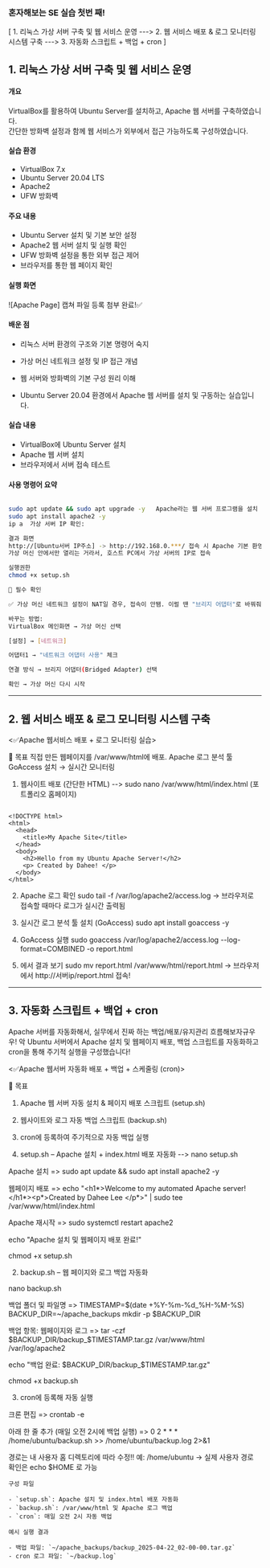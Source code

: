 ### 혼자해보는 SE 실습 첫번 째!

[ 1. 리눅스 가상 서버 구축 및 웹 서비스 운영 ---> 2. 웹 서비스 배포 & 로그 모니터링 시스템 구축 ---> 3. 자동화 스크립트 + 백업 + cron ]

## 1. 리눅스 가상 서버 구축 및 웹 서비스 운영

#### 개요
VirtualBox를 활용하여 Ubuntu Server를 설치하고, Apache 웹 서버를 구축하였습니다.  
간단한 방화벽 설정과 함께 웹 서비스가 외부에서 접근 가능하도록 구성하였습니다.

#### 실습 환경
- VirtualBox 7.x
- Ubuntu Server 20.04 LTS
- Apache2
- UFW 방화벽

#### 주요 내용
- Ubuntu Server 설치 및 기본 보안 설정
- Apache2 웹 서버 설치 및 실행 확인
- UFW 방화벽 설정을 통한 외부 접근 제어
- 브라우저를 통한 웹 페이지 확인

#### 실행 화면
![Apache Page] 캡쳐 파일 등록 첨부 완료!✅

#### 배운 점
- 리눅스 서버 환경의 구조와 기본 명령어 숙지
- 가상 머신 네트워크 설정 및 IP 접근 개념
- 웹 서버와 방화벽의 기본 구성 원리 이해

- Ubuntu Server 20.04 환경에서 Apache 웹 서버를 설치 및 구동하는 실습입니다.

#### 실습 내용

- VirtualBox에 Ubuntu Server 설치
- Apache 웹 서버 설치
- 브라우저에서 서버 접속 테스트

#### 사용 명령어 요약

```bash

sudo apt update && sudo apt upgrade -y   Apache라는 웹 서버 프로그램을 설치
sudo apt install apache2 -y
ip a  가상 서버 IP 확인:

결과 화면
http://[Ubuntu서버 IP주소] -> http://192.168.0.***/ 접속 시 Apache 기본 환영 페이지 확인. 서버가 잘 켜졌는지 확인하는거!
가상 머신 안에서만 열리는 거라서, 호스트 PC에서 가상 서버의 IP로 접속

실행권한 
chmod +x setup.sh

📌 필수 확인

✅ 가상 머신 네트워크 설정이 NAT일 경우, 접속이 안됌. 이럴 땐 "브리지 어댑터"로 바꿔줘야 함

바꾸는 방법:
VirtualBox 메인화면 → 가상 머신 선택

[설정] → [네트워크]

어댑터1 → "네트워크 어댑터 사용" 체크

연결 방식 → 브리지 어댑터(Bridged Adapter) 선택

확인 → 가상 머신 다시 시작

```

------------------------------------------------------------------------------------------
## 2. 웹 서비스 배포 & 로그 모니터링 시스템 구축

<✅Apache 웹서비스 배포 + 로그 모니터링 실습>

🎯 목표
직접 만든 웹페이지를 /var/www/html에 배포. Apache 로그 분석 툴 GoAccess 설치 → 실시간 모니터링

1. 웹사이트 배포 (간단한 HTML) --> sudo nano /var/www/html/index.html (포트폴리오 홈페이지)

```

<!DOCTYPE html>
<html>
  <head>
    <title>My Apache Site</title>
  </head>
  <body>
    <h2>Hello from my Ubuntu Apache Server!</h2>
    <p> Created by Dahee! </p>
  </body>
</html>

```
2.  Apache 로그 확인
sudo tail -f /var/log/apache2/access.log
→ 브라우저로 접속할 때마다 로그가 실시간 출력됨

3. 실시간 로그 분석 툴 설치 (GoAccess)
sudo apt install goaccess -y

4. GoAccess 실행
sudo goaccess /var/log/apache2/access.log --log-format=COMBINED -o report.html

5. 에서 결과 보기
sudo mv report.html /var/www/html/report.html
→ 브라우저에서 http://서버ip/report.html 접속!

------------------------------------------------------------------------------------------

## 3. 자동화 스크립트 + 백업 + cron

Apache 서버를 자동화해서, 실무에서 진짜 하는 백업/배포/유지관리 흐름해보자규우우! 악
Ubuntu 서버에서 Apache 설치 및 웹페이지 배포, 백업 스크립트를 자동화하고 cron을 통해 주기적 실행을 구성했습니다!

<✅Apache 웹서버 자동화 배포 + 백업 + 스케줄링 (cron)>

🎯 목표
1. Apache 웹 서버 자동 설치 & 페이지 배포 스크립트 (setup.sh)
2. 웹사이트와 로그 자동 백업 스크립트 (backup.sh)
3. cron에 등록하여 주기적으로 자동 백업 실행

1. setup.sh – Apache 설치 + index.html 배포 자동화 --> nano setup.sh

Apache 설치 => sudo apt update && sudo apt install apache2 -y

웹페이지 배포  => echo "<h1*>Welcome to my automated Apache server!</h1*><p*>Created by Dahee Lee </p*>" | sudo tee /var/www/html/index.html

Apache 재시작  => sudo systemctl restart apache2

echo "Apache 설치 및 웹페이지 배포 완료!"

chmod +x setup.sh

2. backup.sh – 웹 페이지와 로그 백업 자동화

nano backup.sh

백업 폴더 및 파일명 => 
TIMESTAMP=$(date +%Y-%m-%d_%H-%M-%S)
BACKUP_DIR=~/apache_backups
mkdir -p $BACKUP_DIR

백업 항목: 웹페이지와 로그 => tar -czf $BACKUP_DIR/backup_$TIMESTAMP.tar.gz /var/www/html /var/log/apache2

echo "백업 완료: $BACKUP_DIR/backup_$TIMESTAMP.tar.gz"

chmod +x backup.sh

3. cron에 등록해 자동 실행

크론 편집 => crontab -e

아래 한 줄 추가 (매일 오전 2시에 백업 실행) => 0 2 * * * /home/ubuntu/backup.sh >> /home/ubuntu/backup.log 2>&1

경로는 내 사용자 홈 디렉토리에 따라 수정!! 예: /home/ubuntu → 실제 사용자 경로 확인은 echo $HOME 로 가능

```
구성 파일

- `setup.sh`: Apache 설치 및 index.html 배포 자동화
- `backup.sh`: /var/www/html 및 Apache 로그 백업
- `cron`: 매일 오전 2시 자동 백업

예시 실행 결과

- 백업 파일: `~/apache_backups/backup_2025-04-22_02-00-00.tar.gz`
- cron 로그 파일: `~/backup.log`

```
